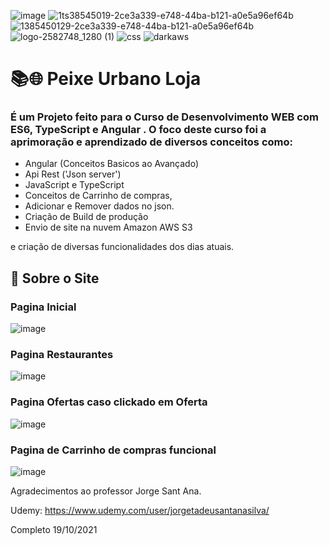 ![image](https://user-images.githubusercontent.com/81401104/138545019-2ce3a339-e748-44ba-b121-a0e5a96ef64b.png)
![1ts38545019-2ce3a339-e748-44ba-b121-a0e5a96ef64b](https://user-images.githubusercontent.com/81401104/138545211-cd3a5c81-95fe-4dc0-95f6-1d4765b7cca5.png)
![1385450129-2ce3a339-e748-44ba-b121-a0e5a96ef64b](https://user-images.githubusercontent.com/81401104/138545214-9c2a617c-684f-4cb6-8b5b-6984e9bbab47.png)
![logo-2582748_1280 (1)](https://user-images.githubusercontent.com/81401104/138545429-24c7e3f5-8cbb-4a5b-8cae-4c4d369cd628.png)
![css](https://user-images.githubusercontent.com/81401104/138545561-ad4a7f8c-7530-4ef8-970c-ec131fa1a796.png)
![darkaws](https://user-images.githubusercontent.com/81401104/138546534-d9585518-c56c-421a-82a7-9d2a993a441d.png)


# 📚🌐 Peixe Urbano Loja 
### É um Projeto feito para o Curso de Desenvolvimento WEB com ES6, TypeScript e Angular . O foco deste curso foi a aprimoração e aprendizado de diversos conceitos como: 

* Angular (Conceitos Basicos ao Avançado)
* Api Rest ('Json server')
* JavaScript e TypeScript
* Conceitos de Carrinho de compras,
* Adicionar e Remover dados no json.
* Criação de Build de produção
* Envio de site na nuvem Amazon AWS S3

e criação de diversas funcionalidades dos dias atuais.

## 📲 Sobre o Site

### Pagina Inicial
![image](https://user-images.githubusercontent.com/81401104/137851963-bb4e2333-adea-458a-a985-a1b7966d4c52.png)

### Pagina Restaurantes
![image](https://user-images.githubusercontent.com/81401104/137852104-1f9af24b-b774-4f73-8e19-63ca2552bba8.png)

### Pagina Ofertas caso clickado em Oferta
![image](https://user-images.githubusercontent.com/81401104/137852596-e3418d46-45fb-4a31-be0c-a1d465d1ced2.png)

### Pagina de Carrinho de compras funcional
![image](https://user-images.githubusercontent.com/81401104/137852774-2aa1ad77-8d7a-49fa-93c3-3fcfdbca9a6c.png)

Agradecimentos ao professor Jorge Sant Ana.

 Udemy: https://www.udemy.com/user/jorgetadeusantanasilva/
  
 Completo 19/10/2021
